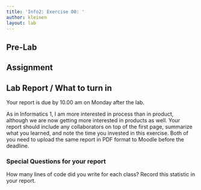 ```yaml
---
title: 'Info2: Exercise 00: '
author: kleinen
layout: lab
---
```

## Pre-Lab

## Assignment


## Lab Report / What to turn in

Your report is due by 10.00 am on Monday after the lab.

As in Informatics 1, I am more interested in process than in product,
although we are now getting more interested in products as well.
Your report should include any collaborators on top of the first page,
summarize what you learned,
and note the time you invested in this exercise.
Both of you need to upload the same report in PDF format to Moodle before the
deadline.

### Special Questions for your report
How many lines of code did you write for each class? Record this statistic in your report.
